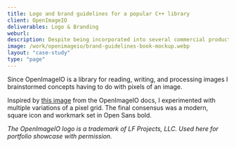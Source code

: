 ```yaml
---
title: Logo and brand guidelines for a popular C++ library
client: OpenImageIO
deliverables: Logo & Branding
weburl:
description: Despite being incorporated into several commercial products and used extensively in animation and VFX studios all over the world, OpenImageIO didn't have a proper logo. I created the logo and a brand guidelines book for the project.
image: /work/openimageio/brand-guidelines-book-mockup.webp
layout: "case-study"
type: "page"
---
```


Since OpenImageIO is a library for reading, writing, and processing images I brainstormed concepts having to do with pixels of an image.

Inspired by [this image](https://openimageio.readthedocs.io/en/latest/_images/grid-small.jpg) from the OpenImageIO docs, I experimented with multiple variations of a pixel grid. The final consensus was a modern, square icon and workmark set in Open Sans bold.

*The OpenImageIO logo is a trademark of LF Projects, LLC. Used here for portfolio showcase with permission.*